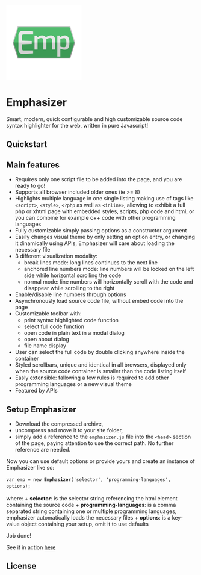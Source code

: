 <a href="http://emphasizer.net"><img width="200px" alt="emp logo not found" src="https://github.com/wiredolphin/emphasizer/blob/master/images/emphasizer_logo_01.png" /></a>

# Emphasizer
<p>Smart, modern, quick configurable and high customizable source code syntax highlighter for the web, written in pure Javascript!<p>

## Quickstart


## Main features

+ Requires only one script file to be added into the page, and you are ready to go!
+ Supports all browser included older ones (ie >= 8)
+ Highlights multiple language in one single listing making use of tags like <code>&lt;script&gt;</code>, <code>&lt;style&gt;</code>, <code>&lt;?php</code> as well as <code>&lt;inline&gt;</code>, allowing to exhibit a full php or xhtml page with embedded styles, scripts, php code and html, or you can combine for example c++ code with other programming languages
+ Fully customizable simply passing options as a constructor argument
+ Easily changes visual theme by only setting an option entry, or changing it dinamically using APIs, Emphasizer  will care about loading the necessary file
+ 3 different visualization modality:
    +  break lines mode: long lines continues to the next line
    +  anchored line numbers mode: line numbers will be locked on the left side while horizontal scrolling the code
    +  normal mode: line numbers will horizontally scroll with the code and disappear while scrolling to the right
+ Enable/disable line numbers through options
+ Asynchronously load source code file, without embed code into the page
+ Customizable toolbar with:
    +  print syntax highlighted code function
    +  select full code function
    +  open code in plain text in a modal dialog
    +  open about dialog
    +  file name display
+ User can select the full code by double clicking anywhere inside the container
+ Styled scrollbars, unique and identical in all browsers, displayed only when the source code container
  is smaller than the code listing itself
+ Easly extensible: fallowing a few rules is required to add other programming languages or a new visual theme
+ Featured by APIs

## Setup Emphasizer

+ Download the compressed archive,
+ uncompress and move it to your site folder,
+ simply add a reference to the <code>emphasizer.js</code> file into the <code>&lt;head&gt;</code> section of the page, paying attention to use the correct path. No further reference are needed.

<div><p>Now you can use default options or provide yours and create an instance of
Emphasizer like so:</p></div>
<div>
    <code>var emp = new <strong>Emphasizer</strong>('selector', 'programming-languages', options);</code>
</div>
<br>
where:
+ <strong>selector</strong>: is the selector string referencing the html element containing the source code
+ <strong>programming-languages</strong>: is a comma separated string containing one or multiple programming languages, emphasizer automatically loads the necessary files
+ <strong>options</strong>: is a key-value object containing your setup, omit it to use defaults

<div><p>Job done!</div>
<div><p>See it in action <a href='http://wiredolphin.net'>here</a></p></div>

## License
